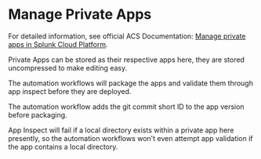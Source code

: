 # Manage Private Apps

For detailed information, see official ACS Documentation: [Manage private apps in Splunk Cloud Platform](https://docs.splunk.com/Documentation/SplunkCloud/latest/Config/ManageApps).

Private Apps can be stored as their respective apps here, they are stored uncompressed to make editing easy.

The automation workflows will package the apps and validate them through app inspect before they are deployed.

The automation workflow adds the git commit short ID to the app version before packaging.

App Inspect will fail if a local directory exists within a private app here presently, so the automation workflows won't even attempt app validation if the app contains a local directory.